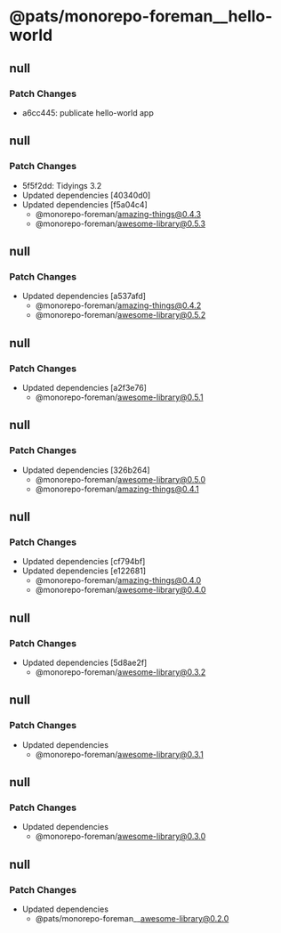 # @pats/monorepo-foreman\_\_hello-world

## null

### Patch Changes

- a6cc445: publicate hello-world app

## null

### Patch Changes

- 5f5f2dd: Tidyings 3.2
- Updated dependencies [40340d0]
- Updated dependencies [f5a04c4]
  - @monorepo-foreman/amazing-things@0.4.3
  - @monorepo-foreman/awesome-library@0.5.3

## null

### Patch Changes

- Updated dependencies [a537afd]
  - @monorepo-foreman/amazing-things@0.4.2
  - @monorepo-foreman/awesome-library@0.5.2

## null

### Patch Changes

- Updated dependencies [a2f3e76]
  - @monorepo-foreman/awesome-library@0.5.1

## null

### Patch Changes

- Updated dependencies [326b264]
  - @monorepo-foreman/awesome-library@0.5.0
  - @monorepo-foreman/amazing-things@0.4.1

## null

### Patch Changes

- Updated dependencies [cf794bf]
- Updated dependencies [e122681]
  - @monorepo-foreman/amazing-things@0.4.0
  - @monorepo-foreman/awesome-library@0.4.0

## null

### Patch Changes

- Updated dependencies [5d8ae2f]
  - @monorepo-foreman/awesome-library@0.3.2

## null

### Patch Changes

- Updated dependencies
  - @monorepo-foreman/awesome-library@0.3.1

## null

### Patch Changes

- Updated dependencies
  - @monorepo-foreman/awesome-library@0.3.0

## null

### Patch Changes

- Updated dependencies
  - @pats/monorepo-foreman\_\_awesome-library@0.2.0
